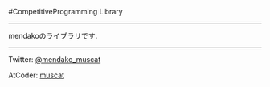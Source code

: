 #CompetitiveProgramming Library

***

mendakoのライブラリです.

***
Twitter: [@mendako_muscat](https://twitter.com/mendako_muscat)

AtCoder: [muscat](https://atcoder.jp/users/muscat)
